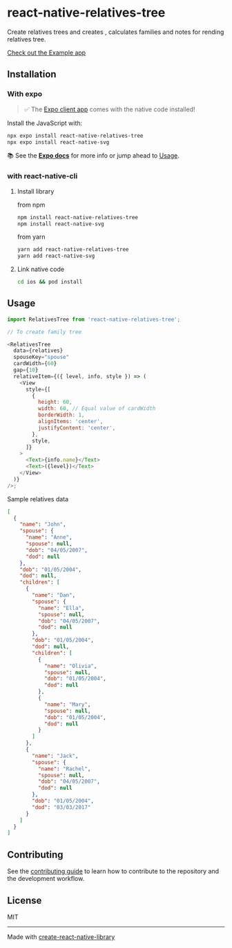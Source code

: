 # react-native-relatives-tree

Create relatives trees and creates , calculates families and notes for rending relatives tree.

[Check out the Example app](https://github.com/pawan-pk/react-native-relatives-tree/example)

## Installation

### With expo

> ✅ The [Expo client app](https://expo.io/tools) comes with the native code installed!

Install the JavaScript with:

```bash
npx expo install react-native-relatives-tree
npx expo install react-native-svg
```

📚 See the [**Expo docs**](https://docs.expo.io/versions/latest/sdk/svg/) for more info or jump ahead to [Usage](#usage).

### with react-native-cli

1. Install library

   from npm

   ```bash
   npm install react-native-relatives-tree
   npm install react-native-svg
   ```

   from yarn

   ```bash
   yarn add react-native-relatives-tree
   yarn add react-native-svg
   ```

2. Link native code

   ```bash
   cd ios && pod install
   ```

## Usage

```js
import RelativesTree from 'react-native-relatives-tree';

// To create family tree

<RelativesTree
  data={relatives}
  spouseKey="spouse"
  cardWidth={60}
  gap={10}
  relativeItem={({ level, info, style }) => (
    <View
      style={[
        {
          height: 60,
          width: 60, // Equal value of cardWidth
          borderWidth: 1,
          alignItems: 'center',
          justifyContent: 'center',
        },
        style,
      ]}
    >
      <Text>{info.name}</Text>
      <Text>({level})</Text>
    </View>
  )}
/>;
```

Sample relatives data

```json
[
  {
    "name": "John",
    "spouse": {
      "name": "Anne",
      "spouse": null,
      "dob": "04/05/2007",
      "dod": null
    },
    "dob": "01/05/2004",
    "dod": null,
    "children": [
      {
        "name": "Dan",
        "spouse": {
          "name": "Ella",
          "spouse": null,
          "dob": "04/05/2007",
          "dod": null
        },
        "dob": "01/05/2004",
        "dod": null,
        "children": [
          {
            "name": "Olivia",
            "spouse": null,
            "dob": "01/05/2004",
            "dod": null
          },
          {
            "name": "Mary",
            "spouse": null,
            "dob": "01/05/2004",
            "dod": null
          }
        ]
      },
      {
        "name": "Jack",
        "spouse": {
          "name": "Rachel",
          "spouse": null,
          "dob": "04/05/2007",
          "dod": null
        },
        "dob": "01/05/2004",
        "dod": "03/03/2017"
      }
    ]
  }
]
```

## Contributing

See the [contributing guide](CONTRIBUTING.md) to learn how to contribute to the repository and the development workflow.

## License

MIT

---

Made with [create-react-native-library](https://github.com/callstack/react-native-builder-bob)
